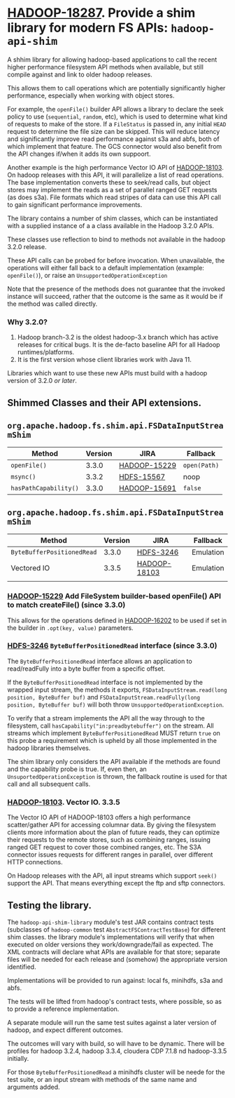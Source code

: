 # [HADOOP-18287](https://issues.apache.org/jira/browse/HADOOP-18103). Provide a shim library for modern FS APIs: `hadoop-api-shim`

A shhim library for allowing hadoop-based applications to call the recent higher performance filesystem API
methods when available, but still compile against and link to older hadoop releases.

This allows them to call operations which are potentially significantly
higher performance, especially when working with object stores.

For example, the `openFile()` builder API allows a library to declare
the seek policy to use (`sequential`, `random`, etc), which is
used to determine what kind of requests to make of the store.
If a `FileStatus` is passed in, any initial `HEAD` request to determine the file size
can be skipped. This will reduce latency and significantly
improve read performance against s3a and abfs, both of which
implement that feature. The GCS connector would also benefit
from the API changes if/when it adds its own suppoort. 

Another example is the high performance Vector IO API
of [HADOOP-18103](https://issues.apache.org/jira/browse/HADOOP-18103).
On hadoop releases with this API, it will parallelize a list
of read operations.
The base implementation converts these to seek/read calls,
but object stores may implement the reads as a set of
parallel ranged GET requests (as does s3a).
File formats which read stripes of data can use this API
call to gain significant performance improvements.

The library contains a number of shim classes, which can
be instantiated with a supplied instance of a a class available
in the Hadoop 3.2.0 APIs.

These classes use reflection to bind to methods not available in the
hadoop 3.2.0 release.

These API calls can be probed for before invocation.
When unavailable, the operations will either fall back to a default
implementation (example: `openFile()`), or raise
an `UnsupportedOperationException`

Note that the presence of the methods does not guarantee that the
invoked instance will succeed, rather that the outcome is the same
as it would be if the method was called directly.

### Why 3.2.0?

1. Hadoop branch-3.2 is the oldest hadoop-3.x branch which has active releases for critical
bugs. It is the de-facto baseline API for all Hadoop runtimes/platforms.
2. It is the first version whose client libraries work with Java 11.

Libraries which want to use these new APIs must build with a hadoop version of 3.2.0
*or later*.


## Shimmed Classes and their API extensions.



## `org.apache.hadoop.fs.shim.api.FSDataInputStreamShim`

| Method                  | Version     | JIRA                                                               | Fallback                   |
|-------------------------|-------------|--------------------------------------------------------------------|----------------------------|
| `openFile()`            | 3.3.0       | [HADOOP-15229](https://issues.apache.org/jira/browse/HADOOP-15229) | `open(Path)`               |
| `msync()`               | 3.3.2       | [HDFS-15567](https://issues.apache.org/jira/browse/HDFS-15567)     | noop                       |
| `hasPathCapability()`   | 3.3.0       | [HADOOP-15691](https://issues.apache.org/jira/browse/HADOOP-15691) | `false`                    |


## `org.apache.hadoop.fs.shim.api.FSDataInputStreamShim`

| Method                     | Version | JIRA                                                               | Fallback  |
|----------------------------|---------|--------------------------------------------------------------------|-----------|
| `ByteBufferPositionedRead` | 3.3.0   | [HDFS-3246](https://issues.apache.org/jira/browse/HDFS-3246])      | Emulation |
| Vectored IO                | 3.3.5   | [HADOOP-18103](https://issues.apache.org/jira/browse/HADOOP-18103) | Emulation |
|                            |         |                                                                    |           |

### [HADOOP-15229](https://issues.apache.org/jira/browse/HADOOP-15229) Add FileSystem builder-based openFile() API to match createFile() (since 3.3.0)

This allows for the operations defined in [HADOOP-16202](https://issues.apache.org/jira/browse/ADOOP-16202) to be used if
set in the builder in `.opt(key, value)` parameters.

### [HDFS-3246](https://issues.apache.org/jira/browse/HDFS-3246]) `ByteBufferPositionedRead` interface (since 3.3.0)

The `ByteBufferPositionedRead` interface allows an application to read/readFully into
a byte buffer from a specific offset.

If the `ByteBufferPositionedRead` interface is not implemented by the wrapped input stream,
the methods it exports, `FSDataInputStream.read(long position, ByteBuffer buf)` and
`FSDataInputStream.readFully(long position, ByteBuffer buf)` 
will both throw `UnsupportedOperationException`.

To verify that a stream implements the API all the way through to the filesystem, 
call `hasCapability("in:preadbytebuffer")`
on the stream.
All streams which implement `ByteBufferPositionedRead` MUST return `true` on this probe
a requirement which is upheld by all those implemented in the hadoop libraries themselves.

The shim library only considers the API available if the methods are found and the capability
probe is true. If, even then, an `UnsuportedOperationException` is thrown, the fallback routine
is used for that call and all subsequent calls.

### [HADOOP-18103](https://issues.apache.org/jira/browse/HADOOP-18103). Vector IO. 3.3.5

The Vector IO API of HADOOP-18103 offers a high performance scatter/gather API for accessing columnar data.
By giving the filesystem clients more information about the plan of future reads, they can optimize
their requests to the remote stores, such as combining ranges, issuing ranged GET request to cover those combined ranges, etc.
The S3A connector issues requests for different ranges in parallel, over different HTTP connections.

On Hadoop releases with the API, all input streams which support `seek()` support the API.
That means everything except the ftp and sftp connectors.

## Testing the library.


The `hadoop-api-shim-library` module's test JAR contains contract tests
(subclasses of `hadoop-common` test `AbstractFSContractTestBase`) for different shim classes.
the library module's implementations will verify that when executed on older versions they work/downgrade/fail as expected.
The XML contracts will declare what APIs are available for that store; separate files will be needed for each
release and (somehow) the appropriate version identified.

Implementations will be provided to run against: local fs, minihdfs, s3a and abfs.

The tests will be lifted from hadoop's contract tests, where possible, so as to provide
a reference implementation. 

A separate module will run the same test suites against a later version of hadoop, and expect different outcomes.

The outcomes will vary with build, so will have to be dynamic.
There will be profiles for hadoop 3.2.4, hadoop 3.3.4, cloudera CDP 7.1.8 nd hadoop-3.3.5 initially.

For those `ByteBufferPositionedRead` a minihdfs cluster will be neede for the test suite,
or an input stream with methods of the same name and arguments added.
